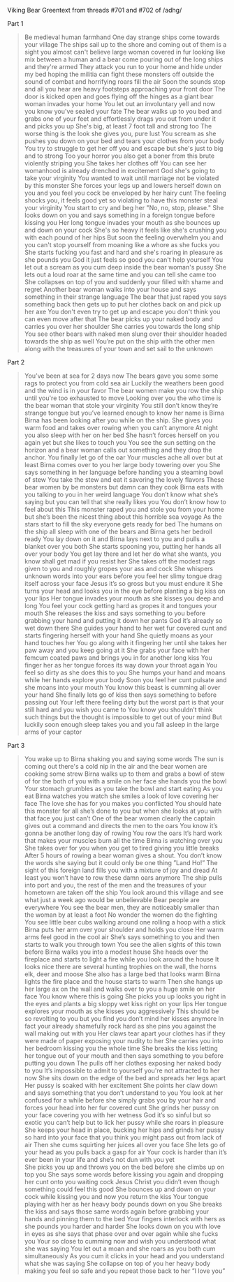Viking Bear Greentext from threads #701 and #702 of /adhg/

Part 1

>Be medieval human farmhand
>One day strange ships come towards your village
>The ships sail up to the shore and coming out of them is a sight you almost can't believe
>large woman covered in fur looking like mix between a human and a bear come pouring out of the long ships and they're armed
>They attack
>you run to your home and hide under my bed hoping the militia can fight these monsters off
>outside the sound of combat and horrifying roars fill the air
>Soon the sounds stop and all you hear are heavy footsteps approaching your front door
>The door is kicked open and goes flying off the hinges as a giant bear woman invades your home
>You let out an involuntary yell and now you know you've sealed your fate
>The bear walks up to you bed and grabs one of your feet and effortlessly drags you out from under it and picks you up
>She's big, at least 7 foot tall and strong too
>The worse thing is the look she gives you, pure lust
>You scream as she pushes you down on your bed and tears your clothes from your body
>You try to struggle to get her off you and escape but she's just to big and to strong
>Too your horror you also get a boner from this brute violently striping you
>She takes her clothes off
>You can see her womanhood is already drenched in excitement
>God she's going to take your virginity
>You wanted to wait until marriage not be violated by this monster
>She forces your legs up and lowers herself down on you and you feel you cock be enveloped by her hairy cunt
>The feeling shocks you, it feels good yet so violating to have this monster steal your virginity
>You start to cry and beg her "No, no, stop, please."
>She looks down on you and says something in a foreign tongue before kissing you
>Her long tongue invades your mouth as she bounces up and down on your cock
>She's so heavy it feels like she's crushing you with each pound of her hips
>But soon the feeling overwhelm you and you can't stop yourself from moaning like a whore as she fucks you
>She starts fucking you fast and hard and she's roaring in pleasure as she pounds you
>God it just feels so good you can't help yourself
>You let out a scream as you cum deep inside the bear woman's pussy
>She lets out a loud roar at the same time and you can tell she came too
>She collapses on top of you and suddenly your filled with shame and regret
>Another bear woman walks into your house and says something in their strange language
>The bear that just raped you says something back then gets up to put her clothes back on and pick up her axe
>You don't even try to get up and escape you don't think you can even move after that
>The bear picks up your naked body and carries you over her shoulder
>She carries you towards the long ship
>You see other bears with naked men slung over their shoulder headed towards the ship as well
>You’re put on the ship with the other men along with the treasures of your town and set sail to the unknown

Part 2

>You’ve been at sea for 2 days now
>The bears gave you some some rags to protect you from cold sea air
>Luckily the weathers been good and the wind is in your favor
>The bear women make you row the ship until you're too exhausted to move
>Looking over you the who time is the bear woman that stole your virginity 
>You still don’t know they’re strange tongue but you’ve learned enough to know her name is Birna
>Birna has been looking after you while on the ship. She gives you warm food and takes over rowing when you can’t anymore
>At night you also sleep with her on her bed
>She hasn’t forces herself on you again yet but she likes to touch you 
>You see the sun setting on the horizon and a bear woman calls out something and they drop the anchor. 
>You finally let go of the oar
>Your muscles ache all over but at least 
>Birna comes over to you her large body towering over you
>She says something in her language before handing you a steaming bowl of stew
>You take the stew and eat it savoring the lovely flavors 
>These bear women by be monsters but damn can they cook
>Birna eats with you talking to you in her weird language 
>You don’t know what she’s saying but you can tell that she really likes you
>You don’t know how to feel about this
>This monster raped you and stole you from your home
> but she’s been the nicest thing about this horrible sea voyage
>As the stars start to fill the sky everyone gets ready for bed
>The humans on the ship all sleep with one of the bears and Birna gets her bedroll ready
>You lay down on it and Birna lays next to you and pulls a blanket over you both 
>She starts spooning you, putting her hands all over your body
>You get lay there and let her do what she wants, you know shall get mad if you resist her
>She takes off the modest rags given to you and roughly gropes your ass and cock 
>She whispers unknown words into your ears before you feel her slimy tongue drag itself across your face
>Jesus it’s so gross but you must endure it
>She turns your head and looks you in the eye before planting a big kiss on your lips
>Her tongue invades your mouth as she kisses you deep and long
>You feel your cock getting hard as gropes it and tongues your mouth 
>She releases the kiss and says something to you before grabbing your hand and putting it down her pants
>God it’s already so wet down there 
>She guides your hand to her wet fur covered cunt and starts fingering herself with your hand 
>She quietly moans as your hand touches her 
>You go along with it fingering her until she takes her paw away and you keep going at it 
>She grabs your face with her femcum coated paws and brings you in for another long kiss
>You finger her as her tongue forces its way down your throat again 
>You feel so dirty as she does this to you
>She humps your hand and moans while her hands explore your body 
>Soon you feel her cunt pulsate and she moans into your mouth
>You know this beast is cumming all over your hand
>She finally lets go of kiss then says something to before passing out
>Your left there feeling dirty but the worst part is that your still hard and you wish you came to
>You know you shouldn’t think such things but the thought is impossible to get out of your mind 
>But luckily soon enough sleep takes you and you fall asleep in the large arms of your captor

Part 3

>You wake up to Birna shaking you and saying some words
>The sun is coming out there's a cold nip in the air and the bear women are cooking some strew
>Birna walks up to them and grabs a bowl of stew of for the both of you
>with a smile on her face she hands you the bowl 
>Your stomach grumbles as you take the bowl and start eating
>As you eat Birna watches you watch she smiles a look of love covering her face
>The love she has for you makes you conflicted 
>You should hate this monster for all she’s done to you but when she looks at you with that face you just can’t
>One of the bear women clearly the captain gives out a command and directs the men to the oars
>You know it’s gonna be another long day of rowing 
>You row the oars
>It’s hard work that makes your muscles burn all the time Birna is watching over you 
>She takes over for you when you get to tired giving you little breaks 
>After 5 hours of rowing a bear woman gives a shout. You don’t know the words she saying but it could only be one thing
>”Land Ho!”
>The sight of this foreign land fills you with a mixture of joy and dread
>At least you won’t have to row these damn oars anymore
>The ship pulls into port and you, the rest of the men and the treasures of your hometown are taken off the ship
>You look around this village and see what just a week ago would be unbelievable
>Bear people are everywhere
>You see the bear men, they are noticeably smaller than the woman by at least a foot
>No wonder the women do the fighting
>You see little bear cubs walking around one rolling a hoop with a stick 
>Birna puts her arm over your shoulder and holds you close 
>Her warm arms feel good in the cool air 
>She’s says something to you and then starts to walk you through town
>You see the alien sights of this town before Birna walks you into a modest house
>She heads over the fireplace and starts to light a fire while you look around the house
>It looks nice there are several hunting trophies on the wall, the horns elk, deer and moose 
>She also has a large bed that looks warm 
>Birna lights the fire place and the house starts to warm
>Then she hangs up her large ax on the wall and walks over to you a huge smile on her face
>You know where this is going
>She picks you up looks you right in the eyes and plants a big sloppy wet kiss right on your lips
>Her tongue explores your mouth as she kisses you aggressively 
>This should be so revolting to you but you find you don’t mind her kisses anymore 
>In fact your already shamefully rock hard as she pins you against the wall making out with you 
>Her claws tear apart your clothes has if they were made of paper exposing your nudity to her
>She carries you into her bedroom kissing you the whole time 
>She breaks the kiss letting her tongue out of your mouth and then says something to you before putting you down
>The pulls off her clothes exposing her naked body to you 
>It’s impossible to admit to yourself you're not attracted to her now 
>She sits down on the edge of the bed and spreads her legs apart
>Her pussy is soaked with her excitement
>She points her claw down and says something that you don’t understand to you
>You look at her confused for a while before she simply grabs you by your hair and forces your head into her fur covered cunt
>She grinds her pussy on your face covering you with her wetness 
>God it’s so sinful but so exotic you can’t help but to lick her pussy while she roars in pleasure
>She keeps your head in place, bucking her hips and grinds her pussy so hard into your face that you think you might pass out from lack of air
>Then she cums squirting her juices all over you face 
>She lets go of your head as you pulls back a gasp for air
>Your cock is harder than it’s ever been in your life and she’s not dun with you yet  
>She picks you up and throws you on the bed before she climbs up on top you 
>She says some words before kissing you again and dropping her cunt onto you waiting cock
>Jesus Christ you didn’t even though something could feel this good
>She bounces up and down on your cock while kissing you and now you return the kiss
>Your tongue playing with her as her heavy body pounds down on you
>She breaks the kiss and says those same words again before grabbing your hands and pinning them to the bed
>Your fingers interlock with hers as she pounds you harder and harder
>She looks down on you with love in eyes as she says that phase over and over again while she fucks you
>Your so close to cumming now and wish you understood what she was saying
>You let out a moan and she roars as you both cum simultaneously 
>As you cum it clicks in your head and you understand what she was saying
>She collapse on top of you her heavy body making you feel so safe and you repeat those back to her
>”I love you”